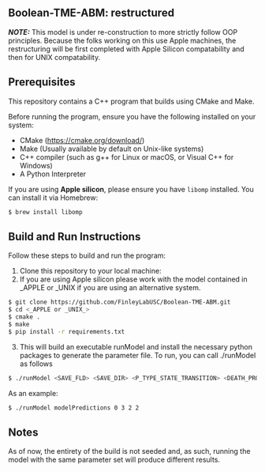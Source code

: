 ## Boolean-TME-ABM: restructured

***NOTE:***
This model is under re-construction to more strictly follow OOP principles. Because the folks working on this use Apple machines, the restructuring will be first completed with Apple Silicon compatability and then for UNIX compatability. 



## Prerequisites

This repository contains a C++ program that builds using CMake and Make.

Before running the program, ensure you have the following installed on your system:

- CMake (https://cmake.org/download/)
- Make (Usually available by default on Unix-like systems)
- C++ compiler (such as g++ for Linux or macOS, or Visual C++ for Windows)
- A Python Interpreter 

If you are using **Apple silicon**, please ensure you have `libomp` installed. You can install it via Homebrew:

```bash
$ brew install libomp
```
## Build and Run Instructions

Follow these steps to build and run the program:

1. Clone this repository to your local machine:
2. If you are using Apple silicon please work with the model contained in _APPLE or _UNIX if you are using an alternative system. 


```bash
$ git clone https://github.com/FinleyLabUSC/Boolean-TME-ABM.git
$ cd <_APPLE or _UNIX_>
$ cmake .
$ make 
$ pip install -r requirements.txt 
```
 
3. This will build an executable runModel and install the necessary python packages to generate the parameter file. To run, you can call ./runModel as follows

```bash
$ ./runModel <SAVE_FLD> <SAVE_DIR> <P_TYPE_STATE_TRANSITION> <DEATH_PROBABILITY_FACTOR> <KILL_PROBABILITY_FACTOR>
```
As an example:
```bash
$ ./runModel modelPredictions 0 3 2 2
```

## Notes
As of now, the entirety of the build is not seeded and, as such, running the model with the same parameter set will produce different results. 